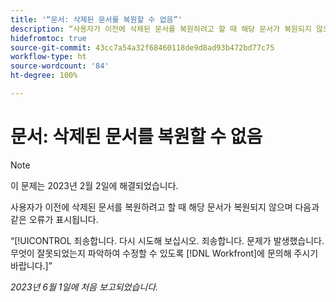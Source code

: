 ```yaml
---
title: '“문서: 삭제된 문서를 복원할 수 없음”'
description: “사용자가 이전에 삭제된 문서를 복원하려고 할 때 해당 문서가 복원되지 않으며 “죄송합니다” 오류가 표시됩니다.”
hidefromtoc: true
source-git-commit: 43cc7a54a32f68460118de9d8ad93b472bd77c75
workflow-type: ht
source-wordcount: '84'
ht-degree: 100%

---
```



# 문서: 삭제된 문서를 복원할 수 없음

>[!NOTE]
>
>이 문제는 2023년 2월 2일에 해결되었습니다.

<!-- On WF and WFP TOCs-->

사용자가 이전에 삭제된 문서를 복원하려고 할 때 해당 문서가 복원되지 않으며 다음과 같은 오류가 표시됩니다.

“[!UICONTROL 죄송합니다. 다시 시도해 보십시오. 죄송합니다. 문제가 발생했습니다. 무엇이 잘못되었는지 파악하여 수정할 수 있도록 [!DNL Workfront]에 문의해 주시기 바랍니다.]”

_2023년 6월 1일에 처음 보고되었습니다._

